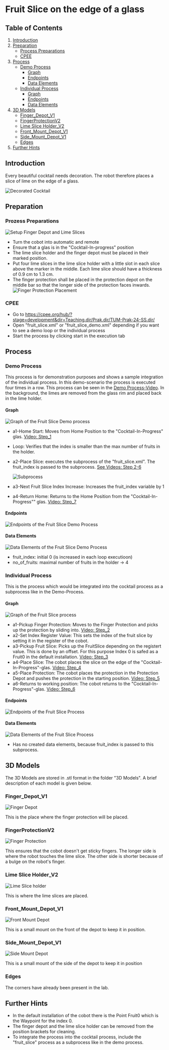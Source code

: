 # Fruit Slice on the edge of a glass

## Table of Contents

1. [Introduction](#introduction)
2. [Preparation](#preparation)
   - [Process Preparations](#prozess-preparations)
   - [CPEE](#cpee)
3. [Process](#process)
   - [Demo Process](#demo-process)
     - [Graph](#graph)
     - [Endpoints](#endpoints)
     - [Data Elements](#data-elements)
   - [Individual Process](#individual-process)
     - [Graph](#graph-1)
     - [Endpoints](#endpoints-1)
     - [Data Elements](#data-elements-1)
4. [3D Models](#3d-models)
   - [Finger_Depot_V1](#finger_depot_v1)
   - [FingerProtectionV2](#fingerprotectionv2)
   - [Lime Slice Holder_V2](#lime-slice-holder_v2)
   - [Front_Mount_Depot_V1](#front_mount_depot_v1)
   - [Side_Mount_Depot_V1](#side_mount_depot_v1)
   - [Edges](#edges)
5. [Further Hints](#further-hints)

## Introduction

Every beautiful cocktail needs decoration. The robot therefore places a slice of lime on the edge of a glass.

![Decorated Cocktail](Images/decorated_cocktail.jpg)

## Preparation

### Prozess Preparations

![Setup Finger Depot and Lime Slices](Images/setup.jpg)

- Turn the cobot into automatic and remote
- Ensure that a glas is in the "Cocktail-In-progress" position
- The lime slice holder and the finger depot must be placed in their marked position.
- Put four lime slices in the lime slice holder with a little slot in each slice above the marker in the middle. Each lime slice should have a thickness of 0.9 cm to 1.3 cm.
- The finger protection shall be placed in the protection depot on the middle bar so that the longer side of the protection faces inwards.
  ![Finger Protection Placement](Images/finger_depot_placement.jpg.jpg)

### CPEE

- Go to https://cpee.org/hub/?stage=development&dir=Teaching.dir/Prak.dir/TUM-Prak-24-SS.dir/
- Open "fruit_slice.xml" or "fruit_slice_demo.xml" depending if you want to see a demo loop or the individual process
- Start the process by clicking start in the execution tab

## Process

### Demo Process

This process is for demonstration purposes and shows a sample integration of the individual process. In this demo-scenario the process is executed four times in a row. This process can be seen in the [Demo Process-Video](//Demo%20Process.mp4). In the background, the limes are removed from the glass rim and placed back in the lime holder.

#### Graph

![Graph of the Fruit Slice Demo process](Screenshots/CPEE_fruit_slice_demo_graph.png)

- a1-Home Start: Moves from Home Position to the "Cocktail-In-Progress" glas. [Video: Step_1](Video_Process_Steps/Step_1.mp4)
- Loop: Verifies that the index is smaller than the max number of fruits in the holder.
- a2-Place Slice: executes the subprocess of the "fruit_slice.xml". The fruit_index is passed to the subprocess. [See Videos: Step 2-6](Video_Process_Steps)

  ![Subprocess](Screenshots/CPEE_fruit_slice_demo_subprocess.png)

- a3-Next Fruit Slice Index Increase: Increases the fruit_index variable by 1
- a4-Return Home: Returns to the Home Position from the "Cocktail-In-Progress"" glas. [Video: Step_7](Video_Process_Steps/Step_7.mp4)

#### Endpoints

![Endpoints of the Fruit Slice Demo Process](Screenshots/CPEE_fruit_slice_demo_endpoints.png)

#### Data Elements

![Data Elements of the Fruit Slice Demo Process](Screenshots/CPEE_fruit_slice_demo_dataElements.png)

- fruit_index: initial 0 (is increased in each loop executioon)
- no_of_fruits: maximal number of fruits in the holder -> 4

### Individual Process

This is the process which would be integrated into the cocktail process as a subprocess like in the Demo-Process.

#### Graph

![Graph of the Fruit Slice process](Screenshots/CPEE_fruit_slice_graph.png)

- a1-Pickup Finger Protection: Moves to the Finger Protection and picks up the protection by sliding into. [Video: Step_2](Video_Process_Steps/Step_2.mp4)
- a2-Set Index Register Value: This sets the index of the fruit slice by setting it in the register of the cobot.
- a3-Pickup Fruit Slice: Picks up the FruitSlice depending on the registert value. This is done by an offset. For this purpose Index 0 is safed as a Fruit0 in the default installation. [Video: Step_3](Video_Process_Steps/Step_3.mp4)
- a4-Place Slice: The cobot places the slice on the edge of the "Cocktail-In-Progress"-glas. [Video: Step_4](Video_Process_Steps/Step_4.mp4)
- a5-Place Protection: The cobot places the protection in the Protection Depot and pushes the protection in the starting position. [Video: Step_5](Video_Process_Steps/Step_5.mp4)
- a6-Returns to working position: The cobot returns to the "Cocktail-In-Progress"-glas. [Video: Step_6](Video_Process_Steps/Step_6.mp4)

#### Endpoints

![Endpoints of the Fruit Slice Process](Screenshots/CPEE_fruit_slice_endpoints.png)

#### Data Elements

![Data Elements of the Fruit Slice Process](Screenshots/CPEE_fruit_slice_dataElements.png)

- Has no created data elements, because fruit_index is passed to this subprocess.

## 3D Models

The 3D Models are stored in .stl format in the folder "3D Models". A brief description of each model is given below.

### Finger_Depot_V1

![Finger Depot](Images/3D_finger_depot.png)

This is the place where the finger protection will be placed.

### FingerProtectionV2

![Finger Protection](Images/3D_finger_protection.png)

This ensures that the cobot doesn't get sticky fingers. The longer side is where the robot touches the lime slice. The other side is shorter because of a bulge on the robot's finger.

### Lime Slice Holder_V2

![Lime Slice holder](Images/3D_lime_slice_holder.png)

This is where the lime slices are placed.

### Front_Mount_Depot_V1

![Front Mount Depot](Images/3D_Front_mount.png)

This is a small mount on the front of the depot to keep it in position.

### Side_Mount_Depot_V1

![Side Mount Depot](Images/3D_side_mount_depot.png)

This is a small mount of the side of the depot to keep it in position

### Edges

The corners have already been present in the lab.

## Further Hints

- In the default installation of the cobot there is the Point Fruit0 which is the Waypoint for the index 0.
- The finger depot and the lime slice holder can be removed from the position brackets for cleaning.
- To integrate the process into the cocktail process, include the "fruit_slice" process as a subprocess like in the demo process.

